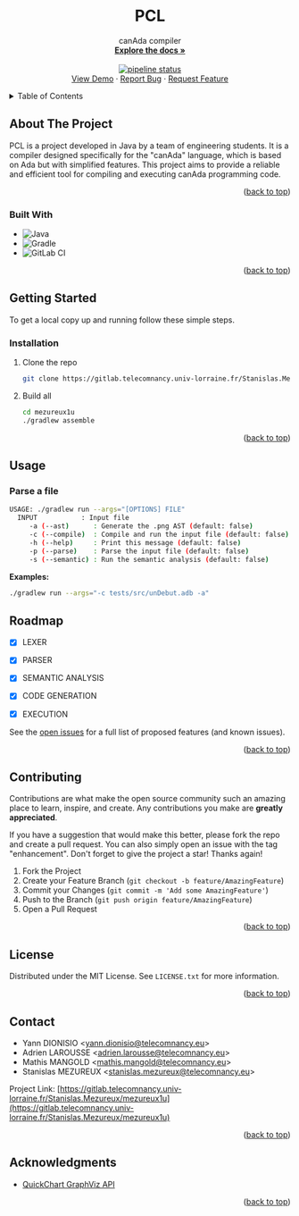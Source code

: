 <!-- Improved compatibility of back to top link: See: https://github.com/othneildrew/Best-README-Template/pull/73 -->

<a name="readme-top"></a>

<!--
*** Thanks for checking out the Best-README-Template. If you have a suggestion
*** that would make this better, please fork the repo and create a pull request
*** or simply open an issue with the tag "enhancement".
*** Don't forget to give the project a star!
*** Thanks again! Now go create something AMAZING! :D
-->

<!-- PROJECT SHIELDS -->
<!--
*** I'm using markdown "reference style" links for readability.
*** Reference links are enclosed in brackets [ ] instead of parentheses ( ).
*** See the bottom of this document for the declaration of the reference variables
*** for contributors-url, forks-url, etc. This is an optional, concise syntax you may use.
*** https://www.markdownguide.org/basic-syntax/#reference-style-links
-->

<!-- PROJECT LOGO -->
<br />
<div align="center">

<h1 align="center">PCL</h1>

  <p align="center">
    canAda compiler
    <br />
    <a href="https://gitlab.telecomnancy.univ-lorraine.fr/Stanislas.Mezureux/mezureux1u/-/tree/main/docs"><strong>Explore the docs »</strong></a>
    <br />
    <br />
    <a href="https://gitlab.telecomnancy.univ-lorraine.fr/pcd2k24/codingweek-12/-/commits/master"><img alt="pipeline status" src="https://gitlab.telecomnancy.univ-lorraine.fr/pcd2k24/codingweek-12/badges/master/pipeline.svg" /></a>
    <br />
    <a href="https://gitlab.telecomnancy.univ-lorraine.fr/Stanislas.Mezureux/mezureux1u">View Demo</a>
    ·
    <a href="https://gitlab.telecomnancy.univ-lorraine.fr/Stanislas.Mezureux/mezureux1u/-/issues">Report Bug</a>
    ·
    <a href="https://gitlab.telecomnancy.univ-lorraine.fr/Stanislas.Mezureux/mezureux1u/-/issues">Request Feature</a>
  </p>
</div>

<!-- TABLE OF CONTENTS -->
<details>
  <summary>Table of Contents</summary>
  <ol>
    <li>
      <a href="#about-the-project">About The Project</a>
      <ul>
        <li><a href="#built-with">Built With</a></li>
      </ul>
    </li>
    <li>
      <a href="#getting-started">Getting Started</a>
      <ul>
        <li><a href="#prerequisites">Prerequisites</a></li>
        <li><a href="#installation">Installation</a></li>
      </ul>
    </li>
    <li><a href="#usage">Usage</a></li>
    <li><a href="#roadmap">Roadmap</a></li>
    <li><a href="#contributing">Contributing</a></li>
    <li><a href="#license">License</a></li>
    <li><a href="#contact">Contact</a></li>
    <li><a href="#acknowledgments">Acknowledgments</a></li>
  </ol>
</details>

<!-- ABOUT THE PROJECT -->

## About The Project

PCL is a project developed in Java by a team of engineering students. It is a compiler designed specifically for the "canAda" language, which is based on Ada but with simplified features. This project aims to provide a reliable and efficient tool for compiling and executing canAda programming code.

<p align="right">(<a href="#readme-top">back to top</a>)</p>

### Built With

- ![Java](https://img.shields.io/badge/java-%23ED8B00.svg?style=for-the-badge&logo=openjdk&logoColor=white)
- ![Gradle](https://img.shields.io/badge/Gradle-02303A.svg?style=for-the-badge&logo=Gradle&logoColor=white)
- ![GitLab CI](https://img.shields.io/badge/gitlab%20ci-%23181717.svg?style=for-the-badge&logo=gitlab&logoColor=white)

<p align="right">(<a href="#readme-top">back to top</a>)</p>

<!-- GETTING STARTED -->

## Getting Started

To get a local copy up and running follow these simple steps.

### Installation

1. Clone the repo
   ```sh
   git clone https://gitlab.telecomnancy.univ-lorraine.fr/Stanislas.Mezureux/mezureux1u.git
   ```
2. Build all
   ```sh
   cd mezureux1u
   ./gradlew assemble
   ```

<p align="right">(<a href="#readme-top">back to top</a>)</p>

<!-- USAGE EXAMPLES -->

## Usage

### Parse a file

```sh
USAGE: ./gradlew run --args="[OPTIONS] FILE"
  INPUT           : Input file
     -a (--ast)      : Generate the .png AST (default: false)
     -c (--compile)  : Compile and run the input file (default: false)
     -h (--help)     : Print this message (default: false)
     -p (--parse)    : Parse the input file (default: false)
     -s (--semantic) : Run the semantic analysis (default: false)
```

**Examples:**

```sh
./gradlew run --args="-c tests/src/unDebut.adb -a"
```

## Roadmap

- [X] LEXER

- [X] PARSER

- [X] SEMANTIC ANALYSIS

- [X] CODE GENERATION

- [X] EXECUTION

See the [open issues](https://gitlab.telecomnancy.univ-lorraine.fr/Stanislas.Mezureux/mezureux1u/-/issues) for a full list of proposed features (and known issues).

<p align="right">(<a href="#readme-top">back to top</a>)</p>

<!-- CONTRIBUTING -->

## Contributing

Contributions are what make the open source community such an amazing place to learn, inspire, and create. Any contributions you make are **greatly appreciated**.

If you have a suggestion that would make this better, please fork the repo and create a pull request. You can also simply open an issue with the tag "enhancement".
Don't forget to give the project a star! Thanks again!

1. Fork the Project
2. Create your Feature Branch (`git checkout -b feature/AmazingFeature`)
3. Commit your Changes (`git commit -m 'Add some AmazingFeature'`)
4. Push to the Branch (`git push origin feature/AmazingFeature`)
5. Open a Pull Request

<p align="right">(<a href="#readme-top">back to top</a>)</p>

<!-- LICENSE -->

## License

Distributed under the MIT License. See `LICENSE.txt` for more information.

<p align="right">(<a href="#readme-top">back to top</a>)</p>

<!-- CONTACT -->

## Contact

- Yann DIONISIO <<yann.dionisio@telecomnancy.eu>>
- Adrien LAROUSSE <<adrien.larousse@telecomnancy.eu>>
- Mathis MANGOLD <<mathis.mangold@telecomnancy.eu>>
- Stanislas MEZUREUX <<stanislas.mezureux@telecomnancy.eu>>

Project Link: [https://gitlab.telecomnancy.univ-lorraine.fr/Stanislas.Mezureux/mezureux1u](https://gitlab.telecomnancy.univ-lorraine.fr/Stanislas.Mezureux/mezureux1u)

<p align="right">(<a href="#readme-top">back to top</a>)</p>

<!-- ACKNOWLEDGMENTS -->

## Acknowledgments

- [QuickChart GraphViz API](https://quickchart.io/documentation/graphviz-api/)

<p align="right">(<a href="#readme-top">back to top</a>)</p>

<!-- MARKDOWN LINKS & IMAGES -->
<!-- https://www.markdownguide.org/basic-syntax/#reference-style-links -->
